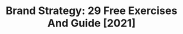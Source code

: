 ---
type: static
page: static/single.html
title: "Brand Strategy: 29 Free Exercises And Guide [2021]"
which: brand-strategy
description: Medical business growth with proven branding strategies  
menu: main
weight: 4
---